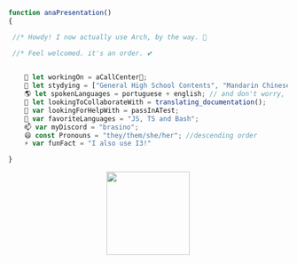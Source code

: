 ```js
function anaPresentation()
{

 //* Howdy! I now actually use Arch, by the way. 👋

 //* Feel welcomed. it's an order. 💕
 

    🔭 let workingOn = aCallCenter📍;
    🌱 let stydying = ["General High School Contents", "Mandarin Chinese", "Web Design";
    🌎 let spokenLanguages = portuguese + english; // and don't worry, I know how to use translators 😘
    👯 let lookingToCollaborateWith = translating_documentation();
    🤔 var lookingForHelpWith = passInATest;
    👾 var favoriteLanguages = "JS, TS and Bash";
    📫 var myDiscord = "brasino";
    😄 const Pronouns = "they/them/she/her"; //descending order
    ⚡ var funFact = "I also use I3!"

}
```
<p align="center">
 <a href="https://youtu.be/dQw4w9WgXcQ">
 <img height="150em" src="https://github-readme-stats.vercel.app/api/top-langs/?username=iUseMintBTW&layout=compact&langs_count=16&theme=tokyonight"/></a>
</p>
